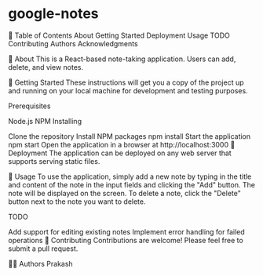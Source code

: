 # google-notes
📝 Table of Contents
About
Getting Started
Deployment
Usage
TODO
Contributing
Authors
Acknowledgments

🧐 About
This is a React-based note-taking application. Users can add, delete, and view notes.

🏁 Getting Started
These instructions will get you a copy of the project up and running on your local machine for development and testing purposes.

Prerequisites

Node.js
NPM
Installing

Clone the repository
Install NPM packages
npm install
Start the application
npm start
Open the application in a browser at http://localhost:3000
🚀 Deployment
The application can be deployed on any web server that supports serving static files.

🎈 Usage
To use the application, simply add a new note by typing in the title and content of the note in the input fields and clicking the "Add" button. The note will be displayed on the screen. To delete a note, click the "Delete" button next to the note you want to delete.

TODO

Add support for editing existing notes
Implement error handling for failed operations
🤝 Contributing
Contributions are welcome! Please feel free to submit a pull request.

👨‍💻 Authors
Prakash
